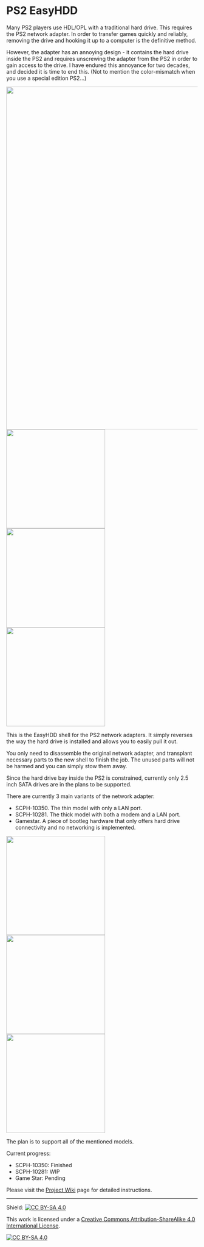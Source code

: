 # PS2 EasyHDD

Many PS2 players use HDL/OPL with a traditional hard drive. This requires the PS2 network adapter. In order to transfer games quickly and reliably, removing the drive and hooking it up to a computer is the definitive method.

However, the adapter has an annoying design - it contains the hard drive inside the PS2 and requires unscrewing the adapter from the PS2 in order to gain access to the drive. I have endured this annoyance for two decades, and decided it is time to end this. (Not to mention the color-mismatch when you use a special edition PS2...)

<img width="900" src="https://github.com/jeffqchen/PS2EasyHDD/assets/25773768/4fd5e88e-4c01-4bcf-a07d-94a647c533dc">
<img width="260" src="https://github.com/jeffqchen/PS2EasyHDD/assets/25773768/cbf7f49d-89d0-48dc-979a-1ae9ca34dd44"> <img width="260" src="https://github.com/jeffqchen/PS2EasyHDD/assets/25773768/4fd6c3ee-3948-4e2a-8242-db25c6e4d845"> <img width="260" src="https://github.com/jeffqchen/PS2EasyHDD/assets/25773768/b5dda8d8-4696-4230-9d22-8acaf98a9a24">

This is the EasyHDD shell for the PS2 network adapters. It simply reverses the way the hard drive is installed and allows you to easily pull it out.

You only need to disassemble the original network adapter, and transplant necessary parts to the new shell to finish the job. The unused parts will not be harmed and you can simply stow them away.

Since the hard drive bay inside the PS2 is constrained, currently only 2.5 inch SATA drives are in the plans to be supported.

There are currently 3 main variants of the network adapter:
- SCPH-10350. The thin model with only a LAN port.
- SCPH-10281. The thick model with both a modem and a LAN port.
- Gamestar. A piece of bootleg hardware that only offers hard drive connectivity and no networking is implemented.
<img width="260" src="https://github.com/jeffqchen/PS2EasyHDD/assets/25773768/3dae5223-51e2-4c1d-8b0a-1a26d8518c04">
<img width="260" src="https://github.com/jeffqchen/PS2EasyHDD/assets/25773768/164e54a8-65c8-45e5-854a-024a7c6d4f74">
<img width="260" src="https://github.com/jeffqchen/PS2EasyHDD/assets/25773768/8cd87e3c-0461-457d-a4b6-63e9afd861f7">

The plan is to support all of the mentioned models.

Current progress:
- SCPH-10350: Finished
- SCPH-10281: WIP
- Game Star: Pending

Please visit the [Project Wiki](./blob/main/wiki) page for detailed instructions.

-----

Shield: [![CC BY-SA 4.0][cc-by-sa-shield]][cc-by-sa]

This work is licensed under a
[Creative Commons Attribution-ShareAlike 4.0 International License][cc-by-sa].

[![CC BY-SA 4.0][cc-by-sa-image]][cc-by-sa]

[cc-by-sa]: http://creativecommons.org/licenses/by-sa/4.0/
[cc-by-sa-image]: https://licensebuttons.net/l/by-sa/4.0/88x31.png
[cc-by-sa-shield]: https://img.shields.io/badge/License-CC%20BY--SA%204.0-lightgrey.svg
